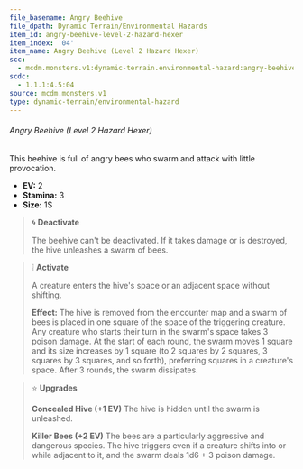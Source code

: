 ```yaml
---
file_basename: Angry Beehive
file_dpath: Dynamic Terrain/Environmental Hazards
item_id: angry-beehive-level-2-hazard-hexer
item_index: '04'
item_name: Angry Beehive (Level 2 Hazard Hexer)
scc:
  - mcdm.monsters.v1:dynamic-terrain.environmental-hazard:angry-beehive-level-2-hazard-hexer
scdc:
  - 1.1.1:4.5:04
source: mcdm.monsters.v1
type: dynamic-terrain/environmental-hazard
---
```


###### Angry Beehive (Level 2 Hazard Hexer)

This beehive is full of angry bees who swarm and attack with little provocation.

- **EV:** 2
- **Stamina:** 3
- **Size:** 1S

> 🌀 **Deactivate**
>
> The beehive can't be deactivated. If it takes damage or is destroyed, the hive unleashes a swarm of bees.

> ❕ **Activate**
>
> A creature enters the hive's space or an adjacent space without shifting.
>
> **Effect:** The hive is removed from the encounter map and a swarm of bees is placed in one square of the space of the triggering creature. Any creature who starts their turn in the swarm's space takes 3 poison damage. At the start of each round, the swarm moves 1 square and its size increases by 1 square (to 2 squares by 2 squares, 3 squares by 3 squares, and so forth), preferring squares in a creature's space. After 3 rounds, the swarm dissipates.

> ⭐️ **Upgrades**
>
> **Concealed Hive (+1 EV)** The hive is hidden until the swarm is unleashed.
>
> **Killer Bees (+2 EV)** The bees are a particularly aggressive and dangerous species. The hive triggers even if a creature shifts into or while adjacent to it, and the swarm deals 1d6 + 3 poison damage.
